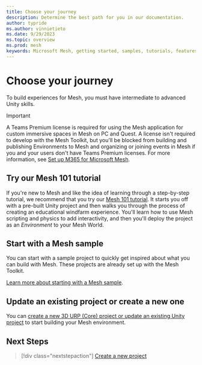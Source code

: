 ```yaml
---
title: Choose your journey
description: Determine the best path for you in our documentation.
author: typride
ms.author: vinnietieto
ms.date: 9/29/2023
ms.topic: overview
ms.prod: mesh
keywords: Microsoft Mesh, getting started, samples, tutorials, features
---
```


# Choose your journey

To build experiences for Mesh, you must have intermediate to advanced Unity skills.

> [!IMPORTANT]
> A Teams Premium license is required for using the Mesh application for custom immersive spaces in Mesh on PC and Quest. A license isn't required to develop with the Mesh Toolkit, but you'll be blocked from building and publishing Environments to Mesh and organizing or joining events in Mesh if you and your users don't have Teams Premium licenses. For more information, see [Set up M365 for Microsoft Mesh](../../Setup/Content/setup-m365-mesh.md).

## Try our Mesh 101 tutorial

If you're new to Mesh and like the idea of learning through a step-by-step tutorial, we recommend that you try our [Mesh 101 tutorial](mesh-101-tutorial/mesh-101-01-overview-and-setup.md). It starts you off with a pre-built Unity project and then walks you through the process of creating an educational windfarm experience. You'll learn how to use Mesh scripting and physics to add interactivity, and then you'll deploy the project as an *Environment* to your Mesh World.

## Start with a Mesh sample

You can start with a sample project to quickly get inspired about what you can build with Mesh. These projects are already set up with the Mesh Toolkit.

[Learn more about starting with a Mesh sample](samples/samples-overview.md).

## Update an existing project or create a new one

You can [create a new 3D URP (Core) project or update an existing Unity project](../build-your-basic-environment/create-a-new-project-or-update.md) to start building your Mesh environment.

## Next Steps

   > [!div class="nextstepaction"]
   > [Create a new project](../build-your-basic-environment/create-a-new-project-or-update.md)
